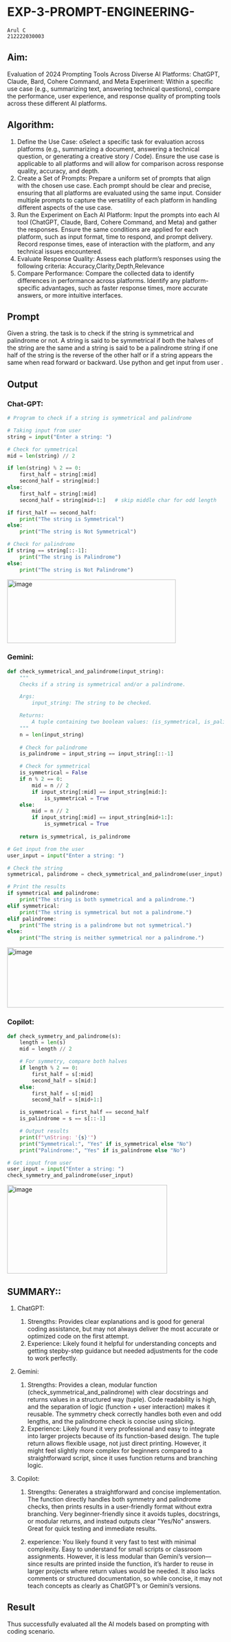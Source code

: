 # EXP-3-PROMPT-ENGINEERING-
```
Arul C
212222030003
```
## Aim: 
Evaluation of 2024 Prompting Tools Across Diverse AI Platforms: 
ChatGPT, Claude, Bard, Cohere Command, and Meta
Experiment:
Within a specific use case (e.g., summarizing text, answering technical questions), compare the performance, user experience, and response quality of prompting tools across these different AI platforms.

## Algorithm:
1. Define the Use Case: oSelect a specific task for evaluation across platforms (e.g., summarizing a
document, answering a technical question, or generating a creative story / Code).  Ensure the use
case is applicable to all platforms and will allow for comparison across response quality, accuracy,
and depth.
2. Create a Set of Prompts:  Prepare a uniform set of prompts that align with the chosen use case. 
Each prompt should be clear and precise, ensuring that all platforms are evaluated using the same
input.  Consider multiple prompts to capture the versatility of each platform in handling different
aspects of the use case.
 3. Run the Experiment on Each AI Platform:  Input the prompts into each AI tool (ChatGPT,
Claude, Bard, Cohere Command, and Meta) and gather the responses.  Ensure the same conditions
are applied for each platform, such as input format, time to respond, and prompt delivery.  Record
response times, ease of interaction with the platform, and any technical issues encountered.
 4. Evaluate Response Quality: Assess each platform’s responses using the following criteria:
Accuracy,Clarity,Depth,Relevance
 5. Compare Performance: Compare the collected data to identify differences in performance across
platforms.  Identify any platform-specific advantages, such as faster response times, more accurate
answers, or more intuitive interfaces. 
## Prompt
Given a string. the task is to check if the string is symmetrical and palindrome or not. A string is said to be symmetrical if both the halves of the string are the same and a string is said to be a palindrome string if one half of the string is the reverse of the other half or if a string appears the same when read forward or backward. Use python and get input from user .
## Output
### Chat-GPT:
```py
# Program to check if a string is symmetrical and palindrome

# Taking input from user
string = input("Enter a string: ")

# Check for symmetrical
mid = len(string) // 2

if len(string) % 2 == 0:
    first_half = string[:mid]
    second_half = string[mid:]
else:
    first_half = string[:mid]
    second_half = string[mid+1:]   # skip middle char for odd length

if first_half == second_half:
    print("The string is Symmetrical")
else:
    print("The string is Not Symmetrical")

# Check for palindrome
if string == string[::-1]:
    print("The string is Palindrome")
else:
    print("The string is Not Palindrome")
```
<img width="392" height="148" alt="image" src="https://github.com/user-attachments/assets/b21a7a68-b031-4f39-9c29-ebdfb6a424e4" />


### Gemini:
```py
def check_symmetrical_and_palindrome(input_string):
    """
    Checks if a string is symmetrical and/or a palindrome.

    Args:
        input_string: The string to be checked.

    Returns:
        A tuple containing two boolean values: (is_symmetrical, is_palindrome).
    """
    n = len(input_string)
    
    # Check for palindrome
    is_palindrome = input_string == input_string[::-1]

    # Check for symmetrical
    is_symmetrical = False
    if n % 2 == 0:
        mid = n // 2
        if input_string[:mid] == input_string[mid:]:
            is_symmetrical = True
    else:
        mid = n // 2
        if input_string[:mid] == input_string[mid+1:]:
            is_symmetrical = True
    
    return is_symmetrical, is_palindrome

# Get input from the user
user_input = input("Enter a string: ")

# Check the string
symmetrical, palindrome = check_symmetrical_and_palindrome(user_input)

# Print the results
if symmetrical and palindrome:
    print("The string is both symmetrical and a palindrome.")
elif symmetrical:
    print("The string is symmetrical but not a palindrome.")
elif palindrome:
    print("The string is a palindrome but not symmetrical.")
else:
    print("The string is neither symmetrical nor a palindrome.")
```
<img width="529" height="140" alt="image" src="https://github.com/user-attachments/assets/483eeff7-c1cd-4d72-a575-a48eae99b1d4" />

### Copilot:
```py
def check_symmetry_and_palindrome(s):
    length = len(s)
    mid = length // 2

    # For symmetry, compare both halves
    if length % 2 == 0:
        first_half = s[:mid]
        second_half = s[mid:]
    else:
        first_half = s[:mid]
        second_half = s[mid+1:]

    is_symmetrical = first_half == second_half
    is_palindrome = s == s[::-1]

    # Output results
    print(f"\nString: '{s}'")
    print("Symmetrical:", "Yes" if is_symmetrical else "No")
    print("Palindrome:", "Yes" if is_palindrome else "No")

# Get input from user
user_input = input("Enter a string: ")
check_symmetry_and_palindrome(user_input)
```
<img width="372" height="206" alt="image" src="https://github.com/user-attachments/assets/b09bbe9a-46a8-409b-ad0d-54dfd03c6799" />

## SUMMARY::
1. ChatGPT:
    1. Strengths: Provides clear explanations and is good for general coding assistance, but may not
  always deliver the most accurate or optimized code on the first attempt.
     2. Experience: Likely found it helpful for understanding concepts and getting stepby-step
  guidance but needed adjustments for the code to work perfectly.
2. Gemini:
   1. Strengths: Provides a clean, modular function (check_symmetrical_and_palindrome) with clear docstrings and returns values in a structured way (tuple). Code readability is high, and the separation of logic (function + user         interaction) makes it reusable. The symmetry check correctly handles both even and odd lengths, and the palindrome check is concise using slicing.
    2. Experience: Likely found it very professional and easy to integrate into larger projects because of its function-based design. The tuple return allows flexible usage, not just direct printing. However, it might feel slightly more complex for beginners compared to a straightforward script, since it uses function returns and branching logic.

3. Copilot:
   1. Strengths: Generates a straightforward and concise implementation. The function directly handles both symmetry and palindrome checks, then prints results in a user-friendly format without extra branching. Very beginner-friendly since it avoids tuples, docstrings, or modular returns, and instead outputs clear "Yes/No" answers. Great for quick testing and immediate results.

   2. experience: You likely found it very fast to test with minimal complexity. Easy to understand for small scripts or classroom assignments. However, it is less modular than Gemini’s version—since results are printed inside the function, it’s harder to reuse in larger projects where return values would be needed. It also lacks comments or structured documentation, so while concise, it may not teach concepts as clearly as ChatGPT’s or Gemini’s versions.
## Result
Thus successfully evaluated all the AI models based on prompting with coding scenario.
